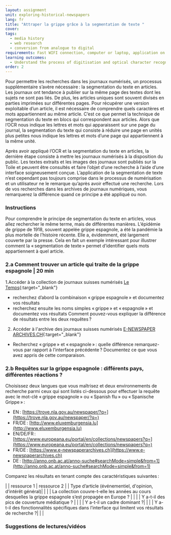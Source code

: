 ```yaml
---
layout: assignment
unit: exploring-historical-newspapers
lang: fr
title: "Attraper la grippe grâce à la segmentation de texte "
cover:
tags:
  - media history
  - web research
  - conversion from analogue to digital
requirements: Fast WIFI connection, computer or laptop, application on laptop or computer to view video,
learning outcomes:
  - Understand the process of digitisation and optical character recognition 
order: 2
---
```

Pour permettre les recherches dans les journaux numérisés, un processus supplémentaire s’avère nécessaire&#x202F;: la segmentation du texte en articles. Les journaux ont tendance à publier sur la même page des textes dont les sujets ne sont pas liés. De plus, les articles uniques sont souvent divisés en parties imprimées sur différentes pages. Pour récupérer une version exploitable d’un article, il est nécessaire de comprendre quels caractères et mots appartiennent au même article. C’est ce que permet la technique de segmentation du texte en blocs qui correspondent aux articles. Alors que l’OCR nous indique les lettres et mots qui apparaissent sur une page du journal, la segmentation du texte qui consiste à réduire une page en unités plus petites nous indique les lettres et mots d’une page qui appartiennent à la même unité.

Après avoir appliqué l’OCR et la segmentation du texte en articles, la dernière étape consiste à mettre les journaux numérisés à la disposition du public. Les textes extraits et les images des journaux sont publiés sur la Toile et peuvent être consultés et faire l’objet d’une recherche à l’aide d’une interface soigneusement conçue. L’application de la segmentation de texte n’est cependant pas toujours comprise dans le processus de numérisation et un utilisateur ne le remarque qu’après avoir effectué une recherche. Lors de vos recherches dans les archives de journaux numériques, vous remarquerez la différence quand ce principe a été appliqué ou non.


<!-- more -->

<!-- briefing-student -->

### Instructions
<!-- section-contents -->
Pour comprendre le principe de segmentation du texte en articles, vous allez rechercher le même terme, mais de différentes manières. L’épidémie de grippe de 1918, souvent appelée grippe espagnole, a été la pandémie la plus mortelle de l’histoire récente. Elle a, évidemment, été largement couverte par la presse. Cela en fait un exemple intéressant pour illustrer comment la «&#x202F;segmentation de texte&#x202F;» permet d’identifier quels mots appartiennent à quel article.
<!-- section -->

### 2.a Comment trouver un article qui traite de la grippe espagnole | 20 min
<!-- section-contents -->

1.Accéder à la collection de journaux suisses numérisés [Le Temps](https://www.letempsarchives.ch/){:target="_blank"}

- recherchez d’abord la combinaison «&#x202F;grippe espagnole&#x202F;» et documentez vos résultats
- recherchez ensuite les noms simples «&#x202F;grippe&#x202F;» et «&#x202F;espagnole&#x202F;» et documentez vos résultats
Comment pouvez-vous expliquer la différence de résultats entre les deux requêtes&#x202F;?


2. Accéder à l'archive des journaux suisses numérisés [E-NEWSPAPER ARCHIVES.CH](https://www.e-newspaperarchives.ch){:target="_blank"}
- Recherchez «&#x202F;grippe&#x202F;» et «&#x202F;espagnole&#x202F;»&#x202F;: quelle différence remarquez-vous par rapport à l’interface précédente&#x202F;?
Documentez ce que vous avez appris de cette comparaison.

<!-- section -->

### 2.b Requêtes sur la grippe espagnole : différents pays, différentes réactions ?
<!-- section-contents -->

Choisissez deux langues que vous maîtrisez et deux environnements de recherche parmi ceux qui sont listés ci-dessous pour effectuer la requête avec le mot-clé «&#x202F;grippe espagnole&#x202F;» ou «&#x202F;Spanish flu&#x202F;» ou «&#x202F;Spanische Grippe&#x202F;»&#x202F;:
- EN&#x202F;: [https://trove.nla.gov.au/newspaper/?q=](https://trove.nla.gov.au/newspaper/?q=) 
- FR/DE&#x202F;: [http://www.eluxemburgensia.lu](http://www.eluxemburgensia.lu) 
- EN/DE/FR&#x202F;: [https://www.europeana.eu/portal/en/collections/newspapers?q=](https://www.europeana.eu/portal/en/collections/newspapers?q=) 
- FR/DE&#x202F;: [https://www.e-newspaperarchives.ch](https://www.e-newspaperarchives.ch)  
- DE&#x202F;: [http://anno.onb.ac.at/anno-suche#searchMode=simple&from=1](http://anno.onb.ac.at/anno-suche#searchMode=simple&from=1)

Comparez les résultats en tenant compte des caractéristiques suivantes&#x202F;:

| | ressource 1 | ressource 2 |
| Type d’article (événementiel, d'opinion, d’intérêt général)| | |
| La collection couvre-t-elle les années au cours desquelles la grippe espagnole s’est propagée en Europe ? |  |  |
| Y a-t-il des pics de couverture médiatique ? |  |  | 
| Y a-t-il un cadre dominant ?|  |  |
| Y a-t-il des fonctionnalités spécifiques dans l’interface qui limitent vos résultats de recherche ?| |  |

<!-- section -->


### Suggestions de lectures/vidéos
<!-- section-contents -->

<!-- briefing-teacher --> 










